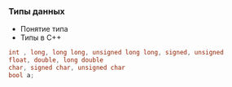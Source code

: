 ### Типы данных
* Понятие типа
* Типы в С++
```C++
int , long, long long, unsigned long long, signed, unsigned
float, double, long double
char, signed char, unsigned char
bool a;
```

